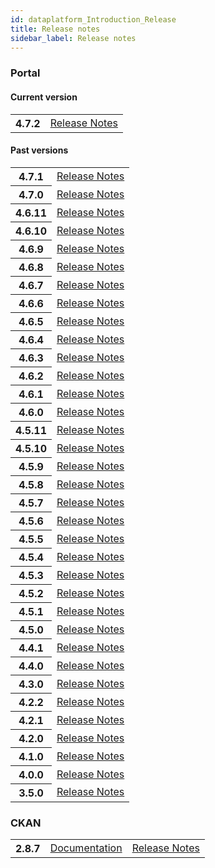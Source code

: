 ```yaml
---
id: dataplatform_Introduction_Release
title: Release notes
sidebar_label: Release notes
---
```


### Portal

#### Current version

<table class="versions">
    <tbody>
        <tr>
            <th>4.7.2</th>
            <td>
                <a href='Release_Notes_4.7.2'>Release Notes</a>
            </td>
        </tr>
    </tbody>
</table>

#### Past versions

<table class="versions">
    <tbody>
        <tr>
            <th>4.7.1</th>
            <td>
                <a href='Release_Notes_4.7.1'>Release Notes</a>
            </td>
        </tr>        
        <tr>
            <th>4.7.0</th>
            <td>
                <a href='Release_Notes_4.7.0'>Release Notes</a>
            </td>
        </tr>
        <tr>
            <th>4.6.11</th>
            <td>
                <a href='Release_Notes_4.6.11'>Release Notes</a>
            </td>
        </tr>        
        <tr>
            <th>4.6.10</th>
            <td>
                <a href='Release_Notes_4.6.10'>Release Notes</a>
            </td>
        </tr>
        <tr>
            <th>4.6.9</th>
            <td>
                <a href='Release_Notes_4.6.9'>Release Notes</a>
            </td>
        </tr>        
        <tr>
            <th>4.6.8</th>
            <td>
                <a href='Release_Notes_4.6.8'>Release Notes</a>
            </td>
        </tr>
        <tr>
            <th>4.6.7</th>
            <td>
                <a href='Release_Notes_4.6.7'>Release Notes</a>
            </td>
        </tr>
        <tr>
            <th>4.6.6</th>
            <td>
                <a href='Release_Notes_4.6.6'>Release Notes</a>
            </td>
        </tr>
        <tr>
            <th>4.6.5</th>
            <td>
                <a href='Release_Notes_4.6.5'>Release Notes</a>
            </td>
        </tr>
        <tr>
            <th>4.6.4</th>
            <td>
                <a href='Release_Notes_4.6.4'>Release Notes</a>
            </td>
        </tr>
        <tr>
            <th>4.6.3</th>
            <td>
                <a href='Release_Notes_4.6.3'>Release Notes</a>
            </td>
        </tr>
        <tr>
            <th>4.6.2</th>
            <td>
                <a href='Release_Notes_4.6.2'>Release Notes</a>
            </td>
        </tr>
        <tr>
            <th>4.6.1</th>
            <td>
                <a href='Release_Notes_4.6.1'>Release Notes</a>
            </td>
        </tr>
        <tr>
            <th>4.6.0</th>
            <td>
                <a href='Release_Notes_4.6.0'>Release Notes</a>
            </td>
        </tr>
        <tr>
            <th>4.5.11</th>
            <td>
                <a href='Release_Notes_4.5.11'>Release Notes</a>
            </td>
        </tr>
        <tr>
            <th>4.5.10</th>
            <td>
                <a href='Release_Notes_4.5.10'>Release Notes</a>
            </td>
        </tr>
        <tr>
            <th>4.5.9</th>
            <td>
                <a href='Release_Notes_4.5.9'>Release Notes</a>
            </td>
        </tr>
        <tr>
            <th>4.5.8</th>
            <td>
                <a href='Release_Notes_4.5.8'>Release Notes</a>
            </td>
        </tr>
        <tr>
            <th>4.5.7</th>
            <td>
                <a href='Release_Notes_4.5.7'>Release Notes</a>
            </td>
        </tr>
        <tr>
            <th>4.5.6</th>
            <td>
                <a href='Release_Notes_4.5.6'>Release Notes</a>
            </td>
        </tr>
        <tr>
            <th>4.5.5</th>
            <td>
                <a href='Release_Notes_4.5.5'>Release Notes</a>
            </td>
        </tr>
        <tr>
            <th>4.5.4</th>
            <td>
                <a href='Release_Notes_4.5.4'>Release Notes</a>
            </td>
        </tr>
        <tr>
            <th>4.5.3</th>
            <td>
                <a href='Release_Notes_4.5.3'>Release Notes</a>
            </td>
        </tr>
        <tr>
            <th>4.5.2</th>
            <td>
                <a href='Release_Notes_4.5.2'>Release Notes</a>
            </td>
        </tr>
        <tr>
            <th>4.5.1</th>
            <td>
                <a href='Release_Notes_4.5.1'>Release Notes</a>
            </td>
        </tr>
        <tr>
            <th>4.5.0</th>
            <td>
                <a href='Release_Notes_4.5.0'>Release Notes</a>
            </td>
        </tr>
        <tr>
            <th>4.4.1</th>
            <td>
                <a href='Release_Notes_4.4.1'>Release Notes</a>
            </td>
        </tr>
        <tr>
            <th>4.4.0</th>
            <td>
                <a href='Release_Notes_4.4.0'>Release Notes</a>
            </td>
        </tr>
        <tr>
            <th>4.3.0</th>
            <td>
                <a href='Release_Notes_4.3.0'>Release Notes</a>
            </td>
        </tr>
        <tr>
            <th>4.2.2</th>
            <td>
                <a href='Release_Notes_4.2.2'>Release Notes</a>
            </td>
        </tr>
        <tr>
            <th>4.2.1</th>
            <td>
                <a href='Release_Notes_4.2.1'>Release Notes</a>
            </td>
        </tr>
            <tr>
            <th>4.2.0</th>
            <td>
                <a href='Release_Notes_4.2.0'>Release Notes</a>
            </td>
        </tr>
            <tr>
            <th>4.1.0</th>
            <td>
                <a href='Release_Notes_4.1.0'>Release Notes</a>
            </td>
        </tr>
        <tr>
            <th>4.0.0</th>
            <td>
                <a href='Release_Notes_4.0.0'>Release Notes</a>
            </td>
        </tr>
        <tr>
            <th>3.5.0</th>
            <td>
                <a href='Release_Notes_3.5.0'>Release Notes</a>
            </td>
        </tr>
    </tbody>
</table>

### CKAN

<table class="versions">
    <tbody>
        <tr>
            <th>2.8.7</th>
            <td>
                <a href="https://docs.ckan.org/en/2.8/" target="_blank">Documentation</a>
            </td>
            <td>
                <a href="https://docs.ckan.org/en/2.8/changelog.html#v-2-8-7-2021-02-10" target="_blank">Release Notes</a>
            </td>
        </tr>
    </tbody>
</table>
